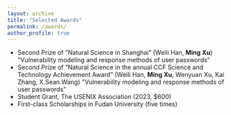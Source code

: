 ```yaml
---
layout: archive
title: "Selected Awards"
permalink: /awards/
author_profile: true
---
```


- Second Prize of “Natural Science in Shanghai” (Weili Han, **Ming Xu**) "Vulnerability modeling and response methods of user passwords"
- Second Prize of “Natural Science in the annual CCF Science and Technology Achievement Award” (Weili Han, **Ming Xu**, Wenyuan Xu, Kai Zhang,
X.Sean.Wang) "Vulnerability modeling and response methods of user passwords"
- Student Grant, The USENIX Association (2023, $600) 
- First-class Scholarships in Fudan University (five times)
